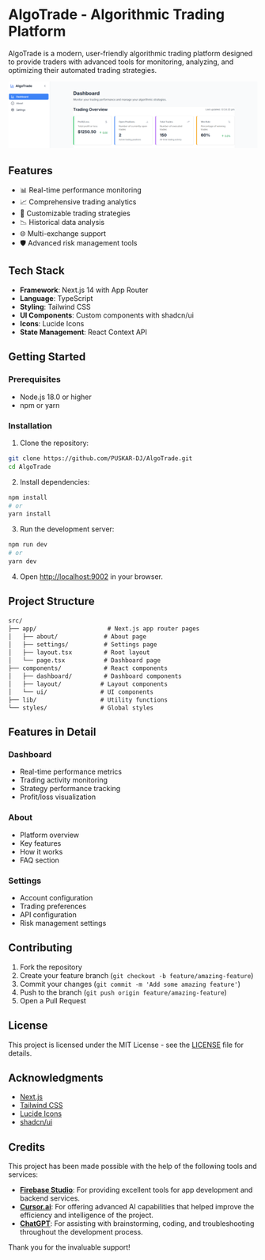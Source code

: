 # AlgoTrade - Algorithmic Trading Platform

AlgoTrade is a modern, user-friendly algorithmic trading platform designed to provide traders with advanced tools for monitoring, analyzing, and optimizing their automated trading strategies.

![AlgoTrade Dashboard](src/components/screenshot.png)

## Features

- 📊 Real-time performance monitoring
- 📈 Comprehensive trading analytics
- 🔄 Customizable trading strategies
- 📉 Historical data analysis
- 🌐 Multi-exchange support
- 🛡️ Advanced risk management tools

## Tech Stack

- **Framework**: Next.js 14 with App Router
- **Language**: TypeScript
- **Styling**: Tailwind CSS
- **UI Components**: Custom components with shadcn/ui
- **Icons**: Lucide Icons
- **State Management**: React Context API

## Getting Started

### Prerequisites

- Node.js 18.0 or higher
- npm or yarn

### Installation

1. Clone the repository:
```bash
git clone https://github.com/PUSKAR-DJ/AlgoTrade.git
cd AlgoTrade
```

2. Install dependencies:
```bash
npm install
# or
yarn install
```

3. Run the development server:
```bash
npm run dev
# or
yarn dev
```

4. Open [http://localhost:9002](http://localhost:9002) in your browser.

## Project Structure

```
src/
├── app/                    # Next.js app router pages
│   ├── about/             # About page
│   ├── settings/          # Settings page
│   ├── layout.tsx         # Root layout
│   └── page.tsx           # Dashboard page
├── components/            # React components
│   ├── dashboard/         # Dashboard components
│   ├── layout/           # Layout components
│   └── ui/               # UI components
├── lib/                  # Utility functions
└── styles/               # Global styles
```

## Features in Detail

### Dashboard
- Real-time performance metrics
- Trading activity monitoring
- Strategy performance tracking
- Profit/loss visualization

### About
- Platform overview
- Key features
- How it works
- FAQ section

### Settings
- Account configuration
- Trading preferences
- API configuration
- Risk management settings

## Contributing

1. Fork the repository
2. Create your feature branch (`git checkout -b feature/amazing-feature`)
3. Commit your changes (`git commit -m 'Add some amazing feature'`)
4. Push to the branch (`git push origin feature/amazing-feature`)
5. Open a Pull Request

## License

This project is licensed under the MIT License - see the [LICENSE](LICENSE) file for details.

## Acknowledgments

- [Next.js](https://nextjs.org/)
- [Tailwind CSS](https://tailwindcss.com/)
- [Lucide Icons](https://lucide.dev/)
- [shadcn/ui](https://ui.shadcn.com/)

## Credits

This project has been made possible with the help of the following tools and services:

- **[Firebase Studio](https://firebase.studio)**: For providing excellent tools for app development and backend services.
- **[Cursor.ai](https://cursor.ai)**: For offering advanced AI capabilities that helped improve the efficiency and intelligence of the project.
- **[ChatGPT](https://chat.openai.com)**: For assisting with brainstorming, coding, and troubleshooting throughout the development process.

Thank you for the invaluable support!
